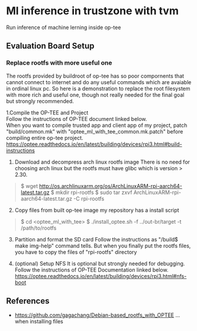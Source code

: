 # Ml inference in trustzone with tvm
Run inference of machine lerning inside op-tee

## Evaluation Board Setup

### Replace rootfs with more useful one
The rootfs provided by buildroot of op-tee has so poor compornents that cannot connect to internet and do any useful commands which are avaiable in ordinal linux pc. So here is a demonstration to replace the root filesystem with more rich and useful one, though not really needed for the final goal but strongly recommended.

1.Compile the OP-TEE and Project  
Follow the instructions of OP-TEE document linked below.  
When you want to compile trusted app and client app of my project, patch "build/common.mk" with "optee_ml_with_tee_common.mk.patch" before compiling entire op-tee project.
https://optee.readthedocs.io/en/latest/building/devices/rpi3.html#build-instructions

1. Download and decompress arch linux rootfs image
There is no need for choosing arch linux but the rootfs must have glibc which is version > 2.30.
> $ wget  http://os.archlinuxarm.org/os/ArchLinuxARM-rpi-aarch64-latest.tar.gz
> $ mkdir rpi-rootfs
> $ sudo tar zxvf ArchLinuxARM-rpi-aarch64-latest.tar.gz -C rpi-rootfs

2. Copy files from built op-tee image
my repository has a install script
> $ cd <optee_ml_with_tee>
> $ ./install_optee.sh -f ../out-br/target -t /path/to/rootfs

3. Partition and format the SD card
Follow the instructions as "<op-tee>/build$ make img-help" command tells. But when you finally put the rootfs files, you have to copy the files of "rpi-rootfs" directory

4. (optional) Setup NFS
It is optional but strongly needed for debugging. Follow the instructions of OP-TEE Documentation linked below.
https://optee.readthedocs.io/en/latest/building/devices/rpi3.html#nfs-boot


## References


* https://github.com/gagachang/Debian-based_rootfs_with_OPTEE ... when installing files



